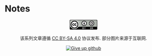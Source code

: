 # Notes

<div align="center">

![License](./LICENSE.png)  

该系列文章遵循 [CC BY-SA 4.0] 协议发布. 部分图片来源于互联网.  

[<img src="https://sfconservancy.org/img/GiveUpGitHub.png" alt="Give up github" width="200"/>](https://sfconservancy.org/GiveUpGitHub/)

</div>

[CC BY-SA 4.0]: https://creativecommons.org/licenses/by-sa/4.0/deed.zh
